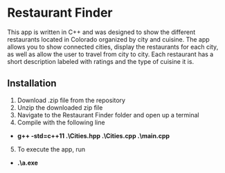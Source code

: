 # Restaurant Finder
This app is written in C++ and was designed to show the different restaurants located in Colorado organized by city and cuisine. The app allows you to show connected cities, display the restaurants for each city, as well as allow the user to travel from city to city. Each restaurant has a short description labeled with ratings and the type of cuisine it is.

## Installation
1. Download .zip file from the repository
2. Unzip the downloaded zip file
3. Navigate to the Restaurant Finder folder and open up a terminal 
4. Compile with the following line 
* **g++ -std=c++11 .\Cities.hpp .\Cities.cpp .\main.cpp**
5. To execute the app, run
* **.\a.exe**
